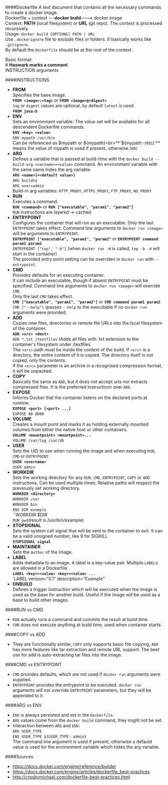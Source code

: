 ####Dockerfile
A text document that contains all the necessary commands to create a docker image.<br>
Dockerfile + context ---**docker build**---\> docker image<br>
Context: **PATH** (local filesystem) or **URL** (git repo). The context is processed recursively.<br>
Usage: `docker build [OPTIONS] PATH | URL`<br>
Use `.dockerignore` file to exclude files or folders. It basically works like `.gitignore`.<br>
By default the `Dockerfile` should be at the root of the context.<br>

Basic format:<br>
\# **Hasmark marks a comment**<br>
INSTRUCTION arguments

####INSTRUCTIONS
* **FROM**<br>Specifies the base image.<br>**`FROM <image>:<tag>`** or **`FROM <image>@<digest>`**<br>`tag` or `digest` values are optional, by default `latest` is used.<br>**`FROM java:8`**
* **ENV**<br>Sets an environment variable. The value set will be available for all descendent Dockerfile commands.<br>**`ENV <key> <value>`**<br>`ENV mypath /usr/bin`<br>Can be referenced as $mypath or ${mypath}<br>**`${mypath:-/etc}`** means the value of mypath is used if present, otherwise /etc
* **ARG**<br>Defines a variable that is passed at build-time with the `docker build --build-arg <varname>=<value>` command. An environment variable with the same name hides the arg variable.<br>**`ARG <name>[=<default value>]`**<br>`ARG buildno`<br>`ARG user=admin`<br>Build-in arg variables: `HTTP_PROXY`, `HTTPS_PROXY`, `FTP_PROXY`, `NO_PROXY`
* **RUN**<br>Executes a command.<br>**`RUN <command>`** or **`RUN ["executable", "param1", "param2"]`**<br>`RUN` instructions are layered -> cached.
* **ENTRYPOINT**<br>Configures the container that will run as an executable. Only the last `ENTRYPOINT` takes effect. Command line arguments to `docker run <image>` will be arguments to `ENTRYPOINT`.<br>**`ENTRYPOINT ["executable", "param1", "param2"`** or **`ENTRYPOINT command param1 param2`**<br>`ENTRYPOINT ["top", "-b"]` (when `docker run -H` is called, `top -b -H` will start in the container)<br>The provided entry point setting can be overriden in `docker run` with `--entrypoint`.
* **CMD**<br>Provides defaults for an executing container.<br>It can include an executable, though if absent `ENTRYPOINT` must be specified. Command line arguments to `docker run <image>` will override `CMD`.<br>Only the last `CMD` takes effect.<br>**`CMD ["executable", "param1", "param2"]`** or **`CMD command param1 param2`**<br>`CMD ["--help"]` (passes `--help` to the executable if no `docker run` arguments were provided.
* **ADD**<br>Copies new files, directories or remote file URLs into the local filesystem of the container.<br>**`ADD <src> <dest>`**<br>`ADD *.txt /textfiles` (Adds all files with .txt extension to the container's filesystem under /textfiles<br>The `<src>` path must be inside the context of the build. If `<src>` is a directory, the entire content of it is copied. The directory itself is not copied, only the contents.<br>If the `<src>` parameter is an archive in a recognised compression format, it will be unpacked.
* **COPY**<br>Basically the same as `ADD`, but it does not accept urls nor extracts compressed files. It is the preferred instructicon over `ADD`.
* **EXPOSE**<br>Informs Docker that the container listens on the declared ports at runtime.<br>**`EXPOSE <port> [<port> ...]`**<br>`EXPOSE 80 8080`
* **VOLUME**<br>Creates a mount point and marks it as holding externally mounted volumes from either the native host or other containers.<br>**`VOLUME <mountpoint> <mountpoint>...`**<br>`VOLUME /var/log /var/db`<br>
* **USER**<br>Sets the UID to use when running the image and when executing `RUN`, `CMD` or `ENTRYPOINT`.<br>**`USER <username>`**<br>`USER admin`
* **WORKDIR**<br>Sets the working directory for any `RUN`, `CMD`, `ENTRYPOINT`, `COPY` or `ADD` instructions. Can be used multiple times. Relative paths will respect the previously set working directory.<br>**`WORKDIR <directory>`**<br>`WORKDIR /usr`<br>`WORKDIR bin`<br>`ENV DIR example`<br>``WORKDIR $DIR<br>`RUN pwd`(result is /usr/bin/example)<br>
* **STOPSIGNAL**<br>Sets the system call signal that will be sent to the container to exit. It can be a valid unsigned number, like 9 for SIGKILL<br>**`STOPSIGNAL signal`**
* **MAINTAINER**<br>Sets the `Author` of the image.
* **LABEL**<br>Adds metadata to an image. A label is a key-value pair. Multiple `LABEL`s are allowed in a Dockerfile<br>**`LABEL <key>=<value> <key>=<value> ...`**<br>˙LABEL version="0.1" description="Example"`
* **ONBUILD**<br>Defines a trigger instruction which will be executed when the image is used as the base for another build. Useful if the image will be used as a base to build other images.

####RUN vs CMD
* `RUN` actually runs a command and commits the result at build time.
* `CMD` does not execute anything at build time, used when container starts.

####COPY vs ADD
* They are functionally similar, `COPY` only supports basic file copying, `ADD` has more features like tar extraction and remote URL support. The best use for add is auto-extracting tar files into the image.

####CMD vs ENTRYPOINT
* `CMD` provides defaults, which are not used if  `docker run` arguments were supplied.
* `ENTRYPOINT` provides the entrypoint to be executed. `docker run` arguments will not override `ENTRYPOINT` parameters, but they will be appended to it.

####ARG vs ENV
* `ENV` is always persisted and set in the `Dockerfile`.
* `ARG` values come from the `docker build` command, they might not be set.
* Interaction between `ARG` and `ENV`:<br>`ARG USER_TYPE`<br>`ENV USER_TYPE ${USER_TYPE:-admin}`<br>The command line argument is used if present, otherwise a defauld value is used for the environment variable which hides the arg variable.

####Sources
* https://docs.docker.com/engine/reference/builder
* https://docs.docker.com/engine/articles/dockerfile_best-practices
* http://crosbymichael.com/dockerfile-best-practices.html
